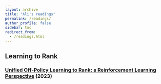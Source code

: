 ```yaml
---
layout: archive
title: "Ali's readings"
permalink: /readings/
author_profile: false
sidebar: toc
redirect_from:
  - /readings.html
---
```


## Learning to Rank

### [Unified Off-Policy Learning to Rank: a Reinforcement Learning Perspective](https://arxiv.org/pdf/2306.07528.pdf) (2023)